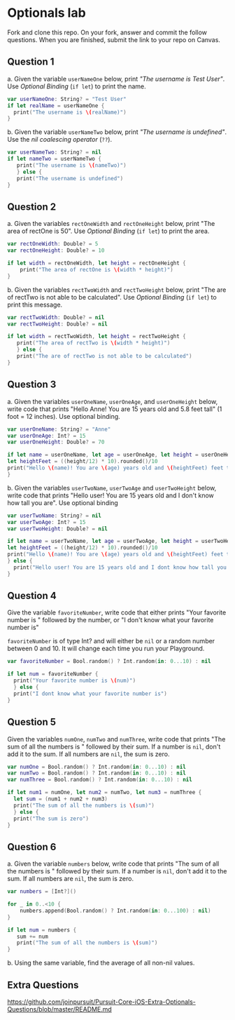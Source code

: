 # Optionals lab

Fork and clone this repo. On your fork, answer and commit the follow questions. When you are finished, submit the link to your repo on Canvas.


## Question 1

a. Given the variable `userNameOne` below, print *"The username is Test User"*.  Use *Optional Binding* (`if let`) to print the name.

```swift
var userNameOne: String? = "Test User"
if let realName = userNameOne {
  print("The username is \(realName)")
}
```

b. Given the variable `userNameTwo` below, print *"The username is undefined"*.  Use the *nil coalescing operator* (`??`).

```swift
var userNameTwo: String? = nil
if let nameTwo = userNameTwo {
   print("The username is \(nameTwo)")
   } else {
   print("The username is undefined")
}
```

## Question 2

a. Given the variables `rectOneWidth` and `rectOneHeight` below, print "The area of rectOne is 50".  Use *Optional Binding* (`if let`) to print the area.

```swift
var rectOneWidth: Double? = 5
var rectOneHeight: Double? = 10

if let width = rectOneWidth, let height = rectOneHeight {
    print("The area of rectOne is \(width * height)")
}

```

b. Given the variables `rectTwoWidth` and `rectTwoHeight` below, print "The are of rectTwo is not able to be calculated".  Use *Optional Binding* (`if let`) to print this message.

```swift
var rectTwoWidth: Double? = nil
var rectTwoHeight: Double? = nil

if let width = rectTwoWidth, let height = rectTwoHeight {
   print("The area of rectTwo is \(width * height)")
   } else {
   print("The are of rectTwo is not able to be calculated")
}
```

## Question 3

a. Given the variables `userOneName`, `userOneAge`, and `userOneHeight` below, write code that prints "Hello Anne!  You are 15 years old and 5.8 feet tall" (1 foot = 12 inches).  Use optional binding.


```swift
var userOneName: String? = "Anne"
var userOneAge: Int? = 15
var userOneHeight: Double? = 70

if let name = userOneName, let age = userOneAge, let height = userOneHeight {
let heightFeet = ((height/12) * 10).rounded()/10
print("Hello \(name)! You are \(age) years old and \(heightFeet) feet tall.")
} 

```

b. Given the variables `userTwoName`, `userTwoAge` and `userTwoHeight` below, write code that prints "Hello user!  You are 15 years old and I don't know how tall you are".  Use optional binding

```swift
var userTwoName: String? = nil
var userTwoAge: Int? = 15
var userTwoHeight: Double? = nil

if let name = userTwoName, let age = userTwoAge, let height = userTwoHeight {
let heightFeet = ((height/12) * 10).rounded()/10
print("Hello \(name)! You are \(age) years old and \(heightFeet) feet tall.")
} else {
  print("Hello user! You are 15 years old and I dont know how tall you are")
}
```


## Question 4

Give the variable `favoriteNumber`, write code that either prints "Your favorite number is " followed by the number, or "I don't know what your favorite number is"

`favoriteNumber` is of type Int? and will either be `nil` or a random number between 0 and 10.  It will change each time you run your Playground.

```swift
var favoriteNumber = Bool.random() ? Int.random(in: 0...10) : nil

if let num = favoriteNumber {
  print("Your favorite number is \(num)")
  } else {
  print("I dont know what your favorite number is")
}
```



## Question 5

Given the variables `numOne`, `numTwo` and `numThree`, write code that prints "The sum of all the numbers is " followed by their sum.  If a number is `nil`, don't add it to the sum.  If all numbers are `nil`, the sum is zero.

```swift
var numOne = Bool.random() ? Int.random(in: 0...10) : nil
var numTwo = Bool.random() ? Int.random(in: 0...10) : nil
var numThree = Bool.random() ? Int.random(in: 0...10) : nil

if let num1 = numOne, let num2 = numTwo, let num3 = numThree {
  let sum = (num1 + num2 + num3)
  print("The sum of all the numbers is \(sum)")
  } else {
  print("The sum is zero")
}
```

## Question 6

a. Given the variable `numbers` below, write code that prints "The sum of all the numbers is " followed by their sum.  If a number is `nil`, don't add it to the sum.  If all numbers are `nil`, the sum is zero.

```swift
var numbers = [Int?]()

for _ in 0..<10 {
    numbers.append(Bool.random() ? Int.random(in: 0...100) : nil)
}

if let num = numbers {
   sum += num 
   print("The sum of all the numbers is \(sum)")
}

```

b. Using the same variable, find the average of all non-nil values.

## Extra Questions

https://github.com/joinpursuit/Pursuit-Core-iOS-Extra-Optionals-Questions/blob/master/README.md
